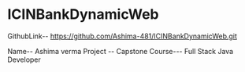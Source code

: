 # ICINBankDynamicWeb

GithubLink--  https://github.com/Ashima-481/ICINBankDynamicWeb.git

Name-- Ashima verma
Project -- Capstone 
Course--- Full Stack Java Developer
